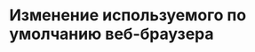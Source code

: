 # Изменение используемого по умолчанию веб-браузера

<!--@include: @/.parts/warns/constructing.md-->
